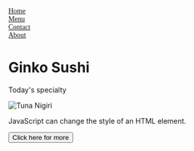 <!DOCTYPE html>
<html>
<head>
<title>Ginko Sushi</title>
<style> 
ul {
  list-style-type: none;
  color: black;
  font-family: copperplate;
  margin: 0;
  padding: 0;
}

body {
  background-color: Olive;
}

h1 {
  font-color: black;
  font-family: copperplate;
  text-align: center;
}

p {
  font-family: copperplate;
  font-size: 20px;
  text-align: center;
}

img {
  display: block;
  margin-left: auto;
  margin-right: auto;
  width: 40%;
}
</style>
</head>

<ul>
  <li><a href="default.asp">Home</a></li>
  <li><a href="menu.asp">Menu</a></li>
  <li><a href="contact.asp">Contact</a></li>
  <li><a href="about.asp">About</a></li>
</ul>

<body>

<h1>Ginko Sushi</h1>
<p>Today's specialty</p>

<img src="https://ginkosushi.lu/wp-content/uploads/2019/04/Plateau-Hiver-2020_3064_web-1024x709.jpg" alt="Tuna Nigiri">

<p id="drop down menu">JavaScript can change the style of an HTML element.</p>

<button type="button" onclick="<p>Tuna Nigiri</p>">Click here for more</button>

</body>
</html>

